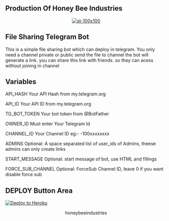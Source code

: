  ##  Production Of Honey Bee Industries
<p align="center">
  <a href="https://www.t.me/honeybeemovies">
    <img src="https://i.ibb.co/CnFbC9c/st-100x100.png" alt="st-100x100" border="0">
  </a>
</p>

## File Sharing Telegram Bot 
This is a simple file sharing bot which can deploy in telegram.
You only need a channel private or public
send the file to channel the bot will generate a link. you can share this link with friends. so they can acess without joining in channel

## Variables
API_HASH Your API Hash from my.telegram.org

API_ID Your API ID from my.telegram.org

TG_BOT_TOKEN Your bot token from @BotFather

OWNER_ID Must enter Your Telegram Id

CHANNEL_ID Your Channel ID eg:- -100xxxxxxxx

ADMINS Optional: A space separated list of user_ids of Admins, theese admins can only create links

START_MESSAGE Optional: start message of bot, use HTML and fillings

FORCE_SUB_CHANNEL Optional: ForceSub Channel ID, leave 0 if you want disable force sub

## DEPLOY Button Area

[![Deploy to Heroku](https://www.herokucdn.com/deploy/button.svg)](https://heroku.com/deploy?template=https://github.com/akhilbaiju/FileSharingTGbot)


<p align="center">
  honeybeeindustries
</p>
